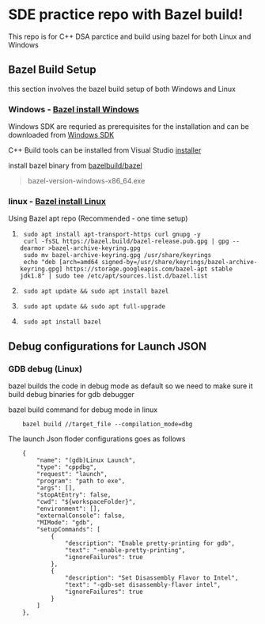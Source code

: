 # SDE practice repo with Bazel build!

This repo is for C++ DSA parctice and build using bazel for both Linux and Windows


## Bazel Build Setup 
this section involves the bazel build setup of both Windows and Linux

### Windows - [Bazel install Windows](https://bazel.build/install/windows)

Windows SDK are requried as prerequisites for the installation and can be downloaded from [Windows SDK](https://developer.microsoft.com/en-us/windows/downloads/windows-sdk/)

C++ Build tools can be installed from Visual Studio [installer](https://visualstudio.microsoft.com/downloads/) 

install bazel binary from [bazelbuild/bazel](https://github.com/bazelbuild/bazel/releases)
> bazel-version-windows-x86_64.exe

### linux - [Bazel install Linux](https://bazel.build/install/ubuntu)

Using Bazel apt repo (Recommended - one time setup)

1.      sudo apt install apt-transport-https curl gnupg -y
        curl -fsSL https://bazel.build/bazel-release.pub.gpg | gpg --dearmor >bazel-archive-keyring.gpg
        sudo mv bazel-archive-keyring.gpg /usr/share/keyrings
        echo "deb [arch=amd64 signed-by=/usr/share/keyrings/bazel-archive-keyring.gpg] https://storage.googleapis.com/bazel-apt stable jdk1.8" | sudo tee /etc/apt/sources.list.d/bazel.list

2.      sudo apt update && sudo apt install bazel
3.      sudo apt update && sudo apt full-upgrade
4.      sudo apt install bazel

## Debug configurations for Launch JSON

### GDB debug (Linux)
bazel builds the code in debug mode as default so we need to make sure it build debug binaries for gdb debugger

bazel build command for debug mode in linux 
        
        bazel build //target_file --compilation_mode=dbg

The launch Json floder configurations goes as follows

        {
            "name": "(gdb)Linux Launch",
            "type": "cppdbg",
            "request": "launch",
            "program": "path to exe",
            "args": [],
            "stopAtEntry": false,
            "cwd": "${workspaceFolder}",
            "environment": [],
            "externalConsole": false,
            "MIMode": "gdb",
            "setupCommands": [
                {
                    "description": "Enable pretty-printing for gdb",
                    "text": "-enable-pretty-printing",
                    "ignoreFailures": true
                },
                {
                    "description": "Set Disassembly Flavor to Intel",
                    "text": "-gdb-set disassembly-flavor intel",
                    "ignoreFailures": true
                }
            ]
        },